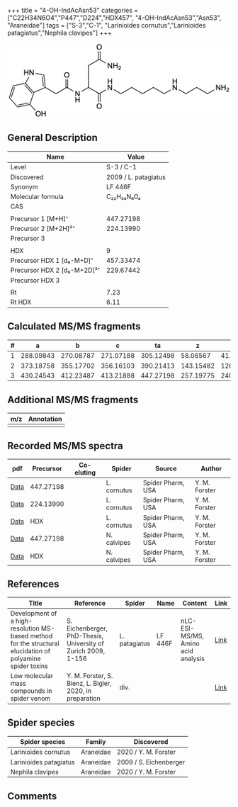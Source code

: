 +++
title = "4-OH-IndAcAsn53"
categories = ["C22H34N6O4","P447","D224","HDX457",
"4-OH-IndAcAsn53","Asn53",
"Araneidae"]
tags = ["S-3","C-1",
"Larinioides cornutus","Larinioides patagiatus","Nephila clavipes"]
+++

![](/img/4-OH-IndAcAsn53.png)

## General Description

| Name                        | Value                |
|-----------------------------|----------------------|
| Level                       | S-3 / C-1                   |
| Discovered                  | 2009 / L. patagiatus |
| Synonym                     | LF 446F              |
| Molecular formula           | C₂₂H₃₄N₆O₄           |
| CAS                         |                      |
|                             |                      |
| Precursor 1 [M+H]⁺          | 447.27198            |
| Precursor 2 [M+2H]²⁺        | 224.13990            |
| Precursor 3                 |                      |
|                             |                      |
| HDX                         | 9                    |
| Precursor HDX 1 [d₉-M+D]⁺   | 457.33474            |
| Precursor HDX 2 [d₉-M+2D]²⁺ | 229.67442            |
| Precursor HDX 3             |                      |
|                             |                      |
| Rt                          | 7.23                     |
| Rt HDX                      | 6.11                     |

## Calculated MS/MS fragments

| # | a         | b         | c         | ta        | z         | y         | tz        |
|---|-----------|-----------|-----------|-----------|-----------|-----------|-----------|
| 1 | 288.09843 | 270.08787 | 271.07188 | 305.12498 | 58.06567  | 41.03912  | 75.09222  |
| 2 | 373.18758 | 355.17702 | 356.16103 | 390.21413 | 143.15482 | 126.12827 | 160.18137 |
| 3 | 430.24543 | 412.23487 | 413.21888 | 447.27198 | 257.19775 | 240.17120 | 274.22430 |

## Additional MS/MS fragments

| m/z       | Annotation |
|-----------|------------|
|           |            |

## Recorded MS/MS spectra

| pdf | Precursor | Co-eluting | Spider | Source | Author |
|-----|-----------|------------|--------|--------|--------|
| [Data](/pdf/L-cornutus/447_4-OH-IndAcAsn53_Lc.pdf) | 447.27198 |           | L. cornutus | Spider Pharm, USA | Y. M. Forster |
| [Data](/pdf/L-cornutus/447_4-OH-IndAcAsn53_Lc_2.pdf) | 224.13990 |           | L. cornutus | Spider Pharm, USA | Y. M. Forster |
| [Data](/pdf/L-cornutus/447_4-OH-IndAcAsn53_Lc_HDX.pdf) | HDX |           | L. cornutus | Spider Pharm, USA | Y. M. Forster |
| [Data](/pdf/N-clavipes/447_4-OH-IndAcAsn53_Nc.pdf) | 447.27198 |           | N. calvipes| Spider Pharm, USA | Y. M. Forster |
| [Data](/pdf/N-clavipes/447_4-OH-IndAcAsn53_Nc_HDX.pdf) | HDX |           | N. calvipes| Spider Pharm, USA | Y. M. Forster |

## References

| Title                                                                                                      | Reference                                                     | Spider        | Name    | Content       | Link                                                               |
|------------------------------------------------------------------------------------------------------------|---------------------------------------------------------------|---------------|---------|---------------|--------------------------------------------------------------------|
| Development of a high-resolution MS-based method for the structural elucidation of polyamine spider toxins | S. Eichenberger, PhD-Thesis, University of Zurich 2009, 1-156 | L. patagiatus | LF 446F | nLC-ESI-MS/MS, Amino acid analysis | [Link](https://www.zora.uzh.ch/id/eprint/12787/1/Eichenberger.pdf) |
| Low molecular mass compounds in spider venom      | Y. M. Forster, S. Bienz, L. Bigler, 2020, in preparation          | div.       |   |   | [Link](unknown) |

## Spider species

| Spider species         | Family    | Discovered             |
|------------------------|-----------|------------------------|
| Larinioides cornutus | Araneidae | 2020 / Y. M. Forster |
| Larinioides patagiatus | Araneidae | 2009 / S. Eichenberger |
| Nephila clavipes | Araneidae | 2020 / Y. M. Forster |


## Comments
